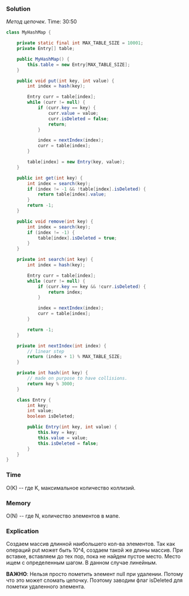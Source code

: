 ### Solution
_Метод цепочек_. Time: 30:50
```java
class MyHashMap {

    private static final int MAX_TABLE_SIZE = 10001;
    private Entry[] table;

    public MyHashMap() {
        this.table = new Entry[MAX_TABLE_SIZE];
    }

    public void put(int key, int value) {
        int index = hash(key);

        Entry curr = table[index];
        while (curr != null) {
            if (curr.key == key) {
                curr.value = value;
                curr.isDeleted = false;
                return;
            }

            index = nextIndex(index);
            curr = table[index];
        }

        table[index] = new Entry(key, value);
    }

    public int get(int key) {
        int index = search(key);
        if (index != -1 && !table[index].isDeleted) {
            return table[index].value;
        }
        return -1;
    }

    public void remove(int key) {
        int index = search(key);
        if (index != -1) {
            table[index].isDeleted = true;
        }
    }

    private int search(int key) {
        int index = hash(key);

        Entry curr = table[index];
        while (curr != null) {
            if (curr.key == key && !curr.isDeleted) {
                return index;
            }

            index = nextIndex(index);
            curr = table[index];
        }

        return -1;
    }

    private int nextIndex(int index) {
        // linear step
        return (index + 1) % MAX_TABLE_SIZE;
    }

    private int hash(int key) {
        // made on purpose to have collisions.
        return key % 3000;
    }

    class Entry {
        int key;
        int value;
        boolean isDeleted;

        public Entry(int key, int value) {
            this.key = key;
            this.value = value;
            this.isDeleted = false;
        }
    }
}
```
### Time
O(K) -- где K, максимальное количество коллизий. 
### Memory
O(N) -- где N, количество элементов в мапе.
### Explication
Создаем массив длинной наибольшего кол-ва элементов. Так как операций put может быть 10^4, создаем такой же длины массив.
При вставке, вставляем до тех пор, пока не найдем пустое место. Место ищем с определенным шагом. В данном случае линейным.

**ВАЖНО**: Нельзя просто пометить элемент null при удалении. Потому что это может сломать цепочку. 
Поэтому заводим флаг isDeleted для пометки удаленного элемента.